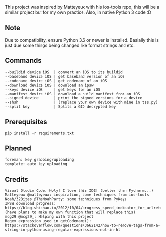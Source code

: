 This project was inspired by Matteyeux with his ios-tools repo, this will be a similar project but for my own practice. Also, in native Python 3 code :D

## Note
Due to compatibility, ensure Python 3.6 or newer is installed. Basially this is just due some things being changed like format strings and etc.

## Commands
	--buildid device iOS  | convert an iOS to its buildid
	--baseband device iOS | get baseband version of an iOS
	--codename device iOS | get codename of an iOS
	--download device iOS | download an ipsw
	--keys device iOS     | get keys for an iOS
	--manifest device iOS | download a build manifest from an iOS
	--signed device       | print the signed versions for a device
	--shsh                | (replace your own device with mine in tss.py)
	--split key           | Splits a GID decrypted key 
	
## Prerequisites
	pip install -r requirements.txt
	
## Planned
	foreman: key grabbing/uploading
	template: auto key uploading

## Credits
	Visual Studio Code: Holy! I love this IDE! (better than Pycharm...)
	Matteyeux @matteyeux: inspiration, some techniques from ios-tools
	Noah/32Bites @TheNoahParty: some techniques from PyKeys
	IPSW download progress: https://blog.shichao.io/2012/10/04/progress_speed_indicator_for_urlretrieve_in_python.html (have plans to make my own function that will replace this)
	mcg29 @mcg29_: Helping with this project
	Regex expression used in getCodename(): https://stackoverflow.com/questions/3662142/how-to-remove-tags-from-a-string-in-python-using-regular-expressions-not-in-ht
